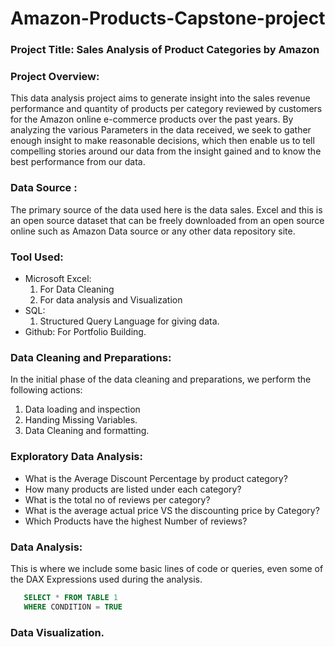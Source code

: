 # Amazon-Products-Capstone-project

### Project Title: Sales Analysis of Product Categories by Amazon 
### Project Overview:
This data analysis project aims to generate insight into the sales revenue performance and quantity of products per category reviewed by customers for the Amazon online e-commerce products over the past years. By analyzing the various Parameters in the data received, we seek to gather enough insight to make reasonable decisions, which then enable us to tell compelling stories around our data from the insight gained and to know the best performance from our data.
### Data Source : 
The primary source of the data used here is the data sales. Excel and this is an open source dataset that can be freely downloaded from an open source online such as Amazon Data source or any other data repository site.
### Tool Used:
- Microsoft Excel:
  1. For Data Cleaning
  2. For data analysis and Visualization
- SQL:
  1. Structured Query Language for giving data.
- Github: For Portfolio Building.
### Data Cleaning and Preparations:
 In the initial phase of the data cleaning and preparations, we perform the following actions: 
 1. Data loading and inspection
 2. Handing Missing Variables.
 3. Data Cleaning and formatting.
### Exploratory Data Analysis:
- What is the Average Discount Percentage by product category?
- How many products are listed under each category?
- What is the total no of reviews per category?
- What is the average actual price VS the discounting price by Category?
- Which Products have the highest Number of reviews?
### Data Analysis:
This is where we include some basic lines of code or queries, even some of the DAX Expressions used during the analysis.
~~~SQL
   SELECT * FROM TABLE 1
   WHERE CONDITION = TRUE
~~~~
### Data Visualization.


   
  

